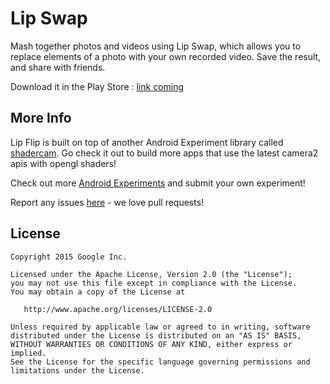 Lip Swap
=========

Mash together photos and videos using Lip Swap, which allows you to replace elements of a photo with your own recorded video. Save the result, and share with friends.

Download it in the Play Store : [link coming](https://play.google.com/store/apps/details?id=com.androidexperiments.lipflip)

More Info
---------

Lip Flip is built on top of another Android Experiment library called [shadercam](http://github.com/googlecreativelab/shadercam).
Go check it out to build more apps that use the latest camera2 apis with opengl shaders!

Check out more [Android Experiments](http://www.androidexperiments.com) and submit your own experiment!

Report any issues [here](https://github.com/googlecreativelab/lipswap/issues) - we love pull requests!

License
-------

```
Copyright 2015 Google Inc.

Licensed under the Apache License, Version 2.0 (the "License");
you may not use this file except in compliance with the License.
You may obtain a copy of the License at

   http://www.apache.org/licenses/LICENSE-2.0

Unless required by applicable law or agreed to in writing, software
distributed under the License is distributed on an "AS IS" BASIS,
WITHOUT WARRANTIES OR CONDITIONS OF ANY KIND, either express or implied.
See the License for the specific language governing permissions and
limitations under the License.
```